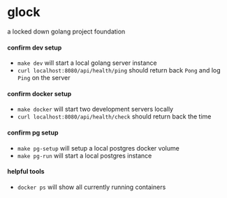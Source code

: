 # glock
a locked down golang project foundation


#### confirm dev setup

- `make dev` will start a local golang server instance
- `curl localhost:8080/api/health/ping` should return back `Pong` and log `Ping` on the server


#### confirm docker setup

- `make docker` will start two development servers locally
- `curl localhost:8080/api/health/check` should return back the time


#### confirm pg setup

- `make pg-setup` will setup a local postgres docker volume
- `make pg-run` will start a local postgres instance


#### helpful tools

- `docker ps` will show all currently running containers
